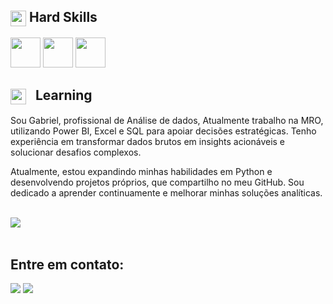 
## <img align="center" src="https://media2.giphy.com/media/QssGEmpkyEOhBCb7e1/giphy.gif?cid=ecf05e47a0n3gi1bfqntqmob8g9aid1oyj2wr3ds3mg700bl&rid=giphy.gif" width ="25"><b> Hard Skills</b>

<div>
  <img width="48" src="https://img.icons8.com/?size=100&id=qYfwpsRXEcpc&format=png&color=000000" />
  <img width="48" src="https://img.icons8.com/?size=100&id=hGdCwhSHUe6L&format=png&color=000000" />
  <img width="48" src="https://img.icons8.com/?size=100&id=QSjnrUKYMnxO&format=png&color=000000" />
</div>

## <img align="center" style="margin-right: 10px" src="https://media2.giphy.com/media/QssGEmpkyEOhBCb7e1/giphy.gif?cid=ecf05e47a0n3gi1bfqntqmob8g9aid1oyj2wr3ds3mg700bl&rid=giphy.gif" width ="25"><b> Learning</b>

<div>
 <p> Sou Gabriel, profissional de Análise de dados, Atualmente trabalho na MRO, utilizando Power BI, Excel e SQL para apoiar decisões estratégicas. Tenho experiência em transformar dados brutos em insights acionáveis e solucionar desafios complexos. </p> 

  Atualmente, estou expandindo minhas habilidades em Python e desenvolvendo projetos próprios, que compartilho no meu GitHub. Sou dedicado a aprender continuamente e melhorar minhas soluções analíticas.
</div>

<br><img src="https://user-images.githubusercontent.com/73097560/115834477-dbab4500-a447-11eb-908a-139a6edaec5c.gif"><br><br>

## Entre em contato:
<div>
  <a href="https://www.instagram.com/gabrielrangel.analytics/" target="_blank"><img src="https://img.shields.io/badge/-Instagram-%23E4405F?style=for-the-badge&logo=instagram&logoColor=white" target="_blank"></a>
  <a href="https://www.linkedin.com/in/gabriel-r-lima-a954ba26a/"_blank"><img src="https://img.shields.io/badge/-LinkedIn-%230077B5?style=for-the-badge&logo=linkedin&logoColor=white" target="_blank"></a>
</div>
